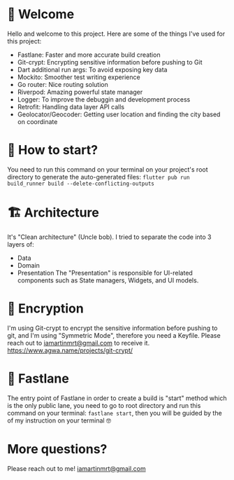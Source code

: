 # 🙂 Welcome

Hello and welcome to this project. Here are some of the things I've used for this project:
- Fastlane: Faster and more accurate build creation
- Git-crypt: Encrypting sensitive information before pushing to Git
- Dart additional run args: To avoid exposing key data
- Mockito: Smoother test writing experience
- Go router: Nice routing solution
- Riverpod: Amazing powerful state manager
- Logger: To improve the debuggin and development process
- Retrofit: Handling data layer API calls
- Geolocator/Geocoder: Getting user location and finding the city based on coordinate

# 🤔 How to start?
You need to run this command on your terminal on your project's root directory to generate the auto-generated files:
`flutter pub run build_runner build --delete-conflicting-outputs`

# 🏗️ Architecture
It's "Clean architecture" (Uncle bob). I tried to separate the code into 3 layers of:
- Data
- Domain
- Presentation
The "Presentation" is responsible for UI-related components such as State managers, Widgets, and UI models.

# 🔐 Encryption
I'm using Git-crypt to encrypt the sensitive information before pushing to git, and I'm using "Symmetric Mode", therefore you need a Keyfile. Please reach out to iamartinmrt@gmail.com to receive it. https://www.agwa.name/projects/git-crypt/

# 🚀 Fastlane
The entry point of Fastlane in order to create a build is "start" method which is the only public lane, you need to go to root directory and run this command on your terminal:
`fastlane start`, then you will be guided by the of my instruction on your terminal 🤓

# More questions?
Please reach out to me!
iamartinmrt@gmail.com

